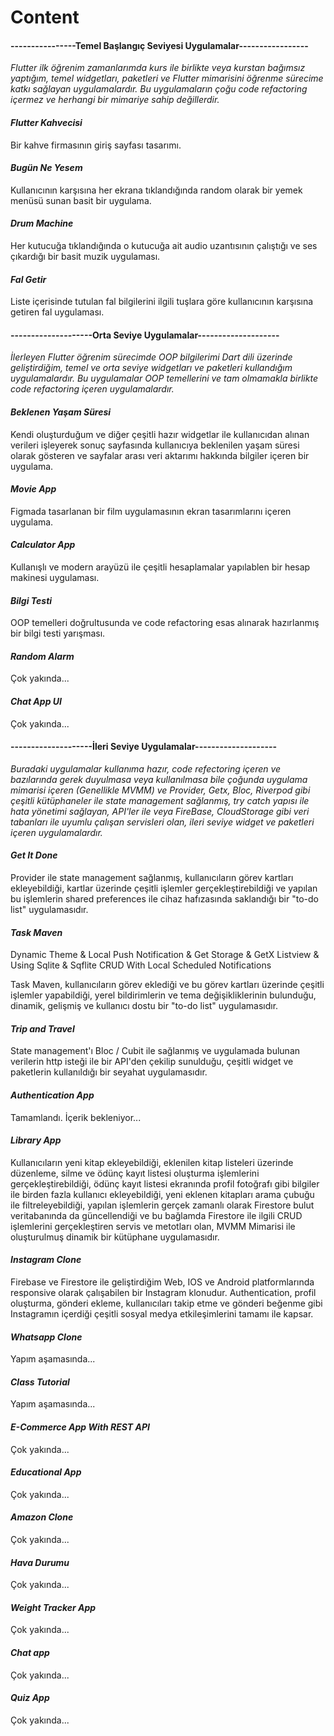 # Content

#### ----------------Temel Başlangıç Seviyesi Uygulamalar-----------------

*Flutter ilk öğrenim zamanlarımda kurs ile birlikte veya kurstan bağımsız yaptığım,
temel widgetları, paketleri ve Flutter mimarisini öğrenme sürecime katkı sağlayan uygulamalardır.
Bu uygulamaların çoğu code refactoring içermez ve herhangi bir mimariye sahip değillerdir.*


#### *Flutter Kahvecisi* 

Bir kahve firmasının giriş sayfası tasarımı.

#### *Bugün Ne Yesem*

Kullanıcının karşısına her ekrana tıklandığında random olarak bir yemek menüsü sunan basit bir uygulama.

#### *Drum Machine*

Her kutucuğa tıklandığında o kutucuğa ait audio uzantısının çalıştığı ve ses çıkardığı bir basit muzik uygulaması.

#### *Fal Getir*

Liste içerisinde tutulan fal bilgilerini ilgili tuşlara göre kullanıcının karşısına getiren fal uygulaması.


#### --------------------Orta Seviye Uygulamalar--------------------

*İlerleyen Flutter öğrenim sürecimde OOP bilgilerimi Dart dili üzerinde geliştirdiğim, temel ve orta 
seviye widgetları ve paketleri kullandığım uygulamalardır. Bu uygulamalar OOP temellerini ve tam 
olmamakla birlikte code refactoring içeren uygulamalardır.*

#### *Beklenen Yaşam Süresi*

Kendi oluşturduğum ve diğer çeşitli hazır widgetlar ile kullanıcıdan alınan verileri işleyerek sonuç sayfasında kullanıcıya beklenilen yaşam süresi olarak gösteren ve sayfalar arası veri aktarımı hakkında bilgiler içeren bir uygulama.

#### *Movie App*

Figmada tasarlanan bir film uygulamasının ekran tasarımlarını içeren uygulama.

#### *Calculator App*

Kullanışlı ve modern arayüzü ile çeşitli hesaplamalar yapılablen bir hesap makinesi uygulaması.

#### *Bilgi Testi*

OOP temelleri doğrultusunda ve code refactoring esas alınarak hazırlanmış bir bilgi testi yarışması. 

#### *Random Alarm*

Çok yakında...

#### *Chat App UI*

Çok yakında...


#### --------------------İleri Seviye Uygulamalar--------------------

*Buradaki uygulamalar kullanıma hazır, code refectoring içeren ve bazılarında gerek duyulmasa veya kullanılmasa bile çoğunda uygulama mimarisi içeren (Genellikle MVMM) ve Provider, Getx, Bloc, Riverpod gibi çeşitli kütüphaneler ile state management sağlanmış, try catch yapısı ile hata yönetimi sağlayan, API'ler ile veya FireBase, CloudStorage gibi veri tabanları ile uyumlu çalışan servisleri olan, ileri seviye widget ve paketleri içeren uygulamalardır.*


#### *Get It Done*
Provider ile state management sağlanmış, kullanıcıların görev kartları ekleyebildiği, kartlar üzerinde çeşitli işlemler gerçekleştirebildiği ve yapılan bu işlemlerin shared preferences ile cihaz hafızasında saklandığı bir "to-do list" uygulamasıdır.


#### *Task Maven*
Dynamic Theme & Local Push Notification & Get Storage & GetX Listview & Using Sqlite & Sqflite CRUD With Local Scheduled Notifications

Task Maven, kullanıcıların görev eklediği ve bu görev kartları üzerinde çeşitli işlemler yapabildiği, yerel bildirimlerin ve tema değişikliklerinin bulunduğu, dinamik, gelişmiş ve kullanıcı dostu bir "to-do list" uygulamasıdır.

#### *Trip and Travel*

State management'ı Bloc / Cubit ile sağlanmış ve uygulamada bulunan verilerin http isteği ile bir API'den çekilip sunulduğu, çeşitli widget ve paketlerin kullanıldığı bir seyahat uygulamasıdır. 

#### *Authentication App*

Tamamlandı. İçerik bekleniyor...

#### *Library App*

Kullanıcıların yeni kitap ekleyebildiği, eklenilen kitap listeleri üzerinde düzenleme, silme ve ödünç kayıt listesi oluşturma işlemlerini gerçekleştirebildiği, ödünç kayıt listesi ekranında profil fotoğrafı gibi bilgiler ile birden fazla kullanıcı ekleyebildiği, yeni eklenen kitapları arama çubuğu ile filtreleyebildiği, yapılan işlemlerin gerçek zamanlı olarak Firestore bulut veritabanında da güncellendiği ve bu bağlamda Firestore ile ilgili CRUD işlemlerini gerçekleştiren servis ve metotları olan, MVMM Mimarisi ile oluşturulmuş dinamik bir kütüphane uygulamasıdır.

#### *Instagram Clone*

Firebase ve Firestore ile geliştirdiğim Web, IOS ve Android platformlarında responsive olarak çalışabilen bir Instagram klonudur. Authentication, profil oluşturma, gönderi ekleme, kullanıcıları takip etme ve gönderi beğenme gibi Instagramın içerdiği çeşitli sosyal medya etkileşimlerini tamamı ile kapsar. 

#### *Whatsapp Clone* 

Yapım aşamasında...

#### *Class Tutorial* 

Yapım aşamasında...

#### *E-Commerce App With REST API*

Çok yakında...

#### *Educational App* 

Çok yakında...

#### *Amazon Clone* 

Çok yakında...

#### *Hava Durumu*

Çok yakında...

#### *Weight Tracker App*

Çok yakında...

#### *Chat app*

Çok yakında...

#### *Quiz App*

Çok yakında...








